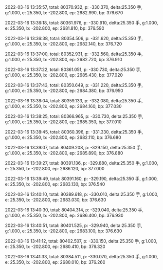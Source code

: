 2022-03-16 13:35:57, total: 80370.932, p: -330.370, delta:25.350 手, g:1.000, e: 25.350, b: -202.800, ep: 2682.990, bp: 376.670

2022-03-16 13:36:18, total: 80361.976, p: -330.910, delta:25.350 手, g:1.000, e: 25.350, b: -202.800, ep: 2681.810, bp: 376.590

2022-03-16 13:36:38, total: 80354.506, p: -331.620, delta:25.350 手, g:1.000, e: 25.350, b: -202.800, ep: 2682.140, bp: 376.720

2022-03-16 13:37:00, total: 80352.931, p: -332.560, delta:25.350 手, g:1.000, e: 25.350, b: -202.800, ep: 2682.720, bp: 376.910

2022-03-16 13:37:22, total: 80361.051, p: -330.730, delta:25.350 手, g:1.000, e: 25.350, b: -202.800, ep: 2685.430, bp: 377.020

2022-03-16 13:37:43, total: 80350.649, p: -331.220, delta:25.350 手, g:1.000, e: 25.350, b: -202.800, ep: 2684.380, bp: 376.950

2022-03-16 13:38:04, total: 80359.133, p: -332.080, delta:25.350 手, g:1.000, e: 25.350, b: -202.800, ep: 2684.160, bp: 377.030

2022-03-16 13:38:25, total: 80366.965, p: -330.730, delta:25.350 手, g:1.000, e: 25.350, b: -202.800, ep: 2685.350, bp: 377.010

2022-03-16 13:38:45, total: 80360.396, p: -331.330, delta:25.350 手, g:1.000, e: 25.350, b: -202.800, ep: 2682.110, bp: 376.680

2022-03-16 13:39:07, total: 80409.208, p: -329.150, delta:25.350 手, g:1.000, e: 25.350, b: -202.800, ep: 2685.890, bp: 376.880

2022-03-16 13:39:27, total: 80391.136, p: -329.880, delta:25.350 手, g:1.000, e: 25.350, b: -202.800, ep: 2686.120, bp: 377.000

2022-03-16 13:39:49, total: 80391.160, p: -329.190, delta:25.350 手, g:1.000, e: 25.350, b: -202.800, ep: 2683.130, bp: 376.540

2022-03-16 13:40:10, total: 80389.618, p: -330.010, delta:25.350 手, g:1.000, e: 25.350, b: -202.800, ep: 2683.030, bp: 376.630

2022-03-16 13:40:30, total: 80404.314, p: -329.040, delta:25.350 手, g:1.000, e: 25.350, b: -202.800, ep: 2686.400, bp: 376.930

2022-03-16 13:40:51, total: 80401.525, p: -329.940, delta:25.350 手, g:1.000, e: 25.350, b: -202.800, ep: 2683.100, bp: 376.630

2022-03-16 13:41:12, total: 80402.507, p: -330.150, delta:25.350 手, g:1.000, e: 25.350, b: -202.800, ep: 2680.410, bp: 376.320

2022-03-16 13:41:33, total: 80384.511, p: -330.070, delta:25.350 手, g:1.000, e: 25.350, b: -202.800, ep: 2680.010, bp: 376.260
